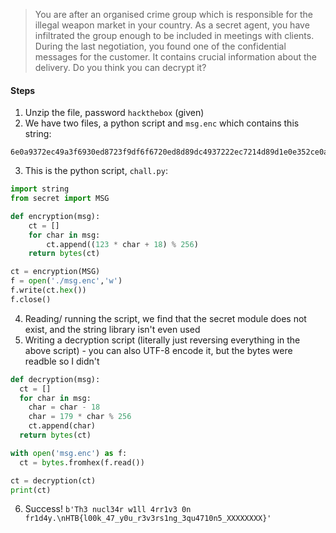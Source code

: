 > You are after an organised crime group which is responsible for the illegal weapon market in your country. As a secret agent, you have infiltrated the group enough to be included in meetings with clients. During the last negotiation, you found one of the confidential messages for the customer. It contains crucial information about the delivery. Do you think you can decrypt it?
#### Steps
1. Unzip the file, password `hackthebox` (given)
2. We have two files, a python script and `msg.enc` which contains this string:
```
6e0a9372ec49a3f6930ed8723f9df6f6720ed8d89dc4937222ec7214d89d1e0e352ce0aa6ec82bf622227bb70e7fb7352249b7d893c493d8539dec8fb7935d490e7f9d22ec89b7a322ec8fd80e7f8921
```
3. This is the python script, `chall.py`:
``` python
import string
from secret import MSG

def encryption(msg):
    ct = []
    for char in msg:
        ct.append((123 * char + 18) % 256)
    return bytes(ct)

ct = encryption(MSG)
f = open('./msg.enc','w')
f.write(ct.hex())
f.close()
```
4. Reading/ running the script, we find that the secret module does not exist, and the string library isn't even used
5. Writing a decryption script (literally just reversing everything in the above script) - you can also UTF-8 encode it, but the bytes were readble so I didn't
```python
def decryption(msg):
  ct = []
  for char in msg:
    char = char - 18
    char = 179 * char % 256
    ct.append(char)
  return bytes(ct)

with open('msg.enc') as f:
  ct = bytes.fromhex(f.read())

ct = decryption(ct)
print(ct)
```
6. Success!
`
b'Th3 nucl34r w1ll 4rr1v3 0n fr1d4y.\nHTB{l00k_47_y0u_r3v3rs1ng_3qu4710n5_XXXXXXXX}'
`
